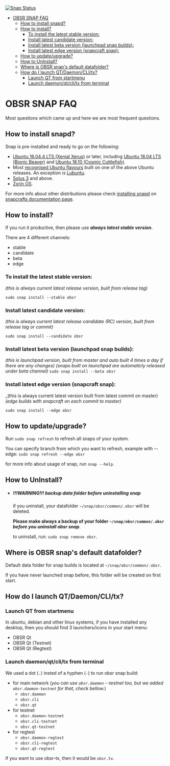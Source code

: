 [![Snap Status](https://build.snapcraft.io/badge/observernet/obsr.svg)](https://build.snapcraft.io/user/observernet/obsr) 
- [OBSR SNAP FAQ](#obsr-snap-faq)
  - [How to install snapd?](#how-to-install-snapd)
  - [How to install?](#how-to-install)
    - [To install the latest stable version:](#to-install-the-latest-stable-version)
    - [Install latest candidate version:](#install-latest-candidate-version)
    - [Install latest beta version (launchpad snap builds):](#install-latest-beta-version-launchpad-snap-builds)
    - [Install latest edge version (snapcraft snap):](#install-latest-edge-version-snapcraft-snap)
  - [How to update/upgrade?](#how-to-updateupgrade)
  - [How to UnInstall?](#how-to-uninstall)
  - [Where is OBSR snap's default datafolder?](#where-is-obsr-snaps-default-datafolder)
  - [How do I launch QT/Daemon/CLI/tx?](#how-do-i-launch-qtdaemonclitx)
    - [Launch QT from startmenu](#launch-qt-from-startmenu)
    - [Launch daemon/qt/cli/tx from terminal](#launch-daemonqtclitx-from-terminal)

# OBSR SNAP FAQ

Most questions which came up and here we are most frequent questions.

## How to install snapd?

Snap is pre-installed and ready to go on the following:

- [Ubuntu 16.04.4 LTS (Xenial Xerus)](https://www.ubuntu.com/) or later, including [Ubuntu 18.04 LTS (Bionic Beaver)](https://www.ubuntu.com/desktop/features) and [Ubuntu 18.10 (Cosmic Cuttlefish)](https://wiki.ubuntu.com/CosmicCuttlefish/ReleaseNotes).
- Most [recognised Ubuntu flavours](https://wiki.ubuntu.com/DerivativeTeam/Derivatives) built on one of the above Ubuntu releases. An exception is [Lubuntu](https://docs.snapcraft.io/t/installing-snap-on-lubuntu/9965).
- [Solus 3](https://getsol.us/home/) and above.
- [Zorin OS](https://zorinos.com/).

For more info about other distributions please check [installing snapd](https://docs.snapcraft.io/installing-snapd/6735) on [snapcrafts documentation page](https://docs.snapcraft.io/).

## How to install?

If you run it productive, then please use ***always latest stable version***.

There are 4 different channels:
- stable
- candidate
- beta
- edge

### To install the latest stable version:
  _(this is always current latest release version, built from release tag)_

  `sudo snap install --stable obsr`

### Install latest candidate version:
  _(this is always current latest release candidate (RC) version, built from release tag or commit)_

  `sudo snap install --candidate obsr`

### Install latest beta version (launchpad snap builds):
  _(this is launchpad version, built from master and auto built 4 times a day if there are any changes)_
  _(snaps built on launchpad are automaticly released under beta channel)_
  `sudo snap install --beta obsr`

### Install latest edge version (snapcraft snap):
  _(this is always current latest version built from latest commit on master)
  _(edge builds with snapcraft on each commit to master)_

  `sudo snap install --edge obsr`

## How to update/upgrade?

Run `sudo snap refresh` to refresh all snaps of your system.

You can specify branch from which you want to refresh, example with --edge: `sudo snap refresh --edge obsr` 

for more info about usage of snap, run `snap --help`.

## How to UnInstall?

- ##### !!!WARNING!!! backup data folder before uninstalling snap
  if you uninstall, your datafolder `~/snap/obsr/common/.obsr` will be deleted.

  **Please make always a backup of your folder `~/snap/obsr/common/.obsr`** ***before you uninstall obsr snap***.

  to uninstall, run: `sudo snap remove obsr`.

## Where is OBSR snap's default datafolder?

Default data folder for snap builds is located at `~/snap/obsr/common/.obsr`.

If you have never launched snap before, this folder will be created on first start.

## How do I launch QT/Daemon/CLI/tx?

### Launch QT from startmenu

In ubuntu, debian and other linux systems, if you have installed any desktop, then you should find 3 launchers/icons in your start menu:

- OBSR Qt
- OBSR Qt (Testnet)
- OBSR Qt (Regtest)

### Launch daemon/qt/cli/tx from terminal

We used a dot (`.`) insted of a hyphen (`-`) to run obsr snap build:

- for main network (_you can use `obsr.daemon` --testnet too, but we added `obsr.daemon-testnet` for that, check bellow._)
  - `obsr.daemon`
  - `obsr.cli`
  - `obsr.qt`
- for testnet
  - `obsr.daemon-testnet`
  - `obsr.cli-testnet`
  - `obsr.qt-testnet`
- for regtest
  - `obsr.daemon-regtest`
  - `obsr.cli-regtest`
  - `obsr.qt-regtest`

If you want to use obsr-tx, then it would be `obsr.tx`.
